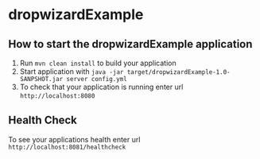 # dropwizardExample

How to start the dropwizardExample application
---

1. Run `mvn clean install` to build your application
1. Start application with `java -jar target/dropwizardExample-1.0-SANPSHOT.jar server config.yml`
1. To check that your application is running enter url `http://localhost:8080`

Health Check
---

To see your applications health enter url `http://localhost:8081/healthcheck`

